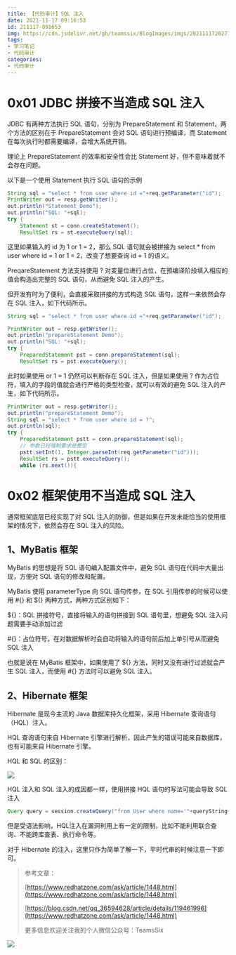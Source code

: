 ```yaml
---
title: 【代码审计】SQL 注入
date: 2021-11-17 09:16:53
id: 211117-091653
img: https://cdn.jsdelivr.net/gh/teamssix/BlogImages/imgs/202111172027760.png
tags:
- 学习笔记
- 代码审计
categories:
- 代码审计
---
```


# 0x01 JDBC 拼接不当造成 SQL 注入

JDBC 有两种方法执行 SQL 语句，分别为 PrepareStatement 和 Statement，两个方法的区别在于 PrepareStatement 会对 SQL 语句进行预编译，而 Statement 在每次执行时都需要编译，会增大系统开销。

理论上 PrepareStatement 的效率和安全性会比 Statement 好，但不意味着就不会存在问题。

以下是一个使用 Statement 执行 SQL 语句的示例

```java
String sql = "select * from user where id ="+req.getParameter("id");
PrintWriter out = resp.getWriter();
out.println("Statement Demo");
out.println("SQL: "+sql);
try {
    Statement st = conn.createStatement();
    ResultSet rs = st.executeQuery(sql);
```

这里如果输入的 id 为 1 or 1 = 2，那么 SQL 语句就会被拼接为 select * from user where id = 1 or 1 = 2，改变了想要查询 id = 1 的语义。 

PreqareStatement 方法支持使用 ? 对变量位进行占位，在预编译阶段填入相应的值会构造出完整的 SQL 语句，从而避免 SQL 注入的产生。

但开发有时为了便利，会直接采取拼接的方式构造 SQL 语句，这样一来依然会存在 SQL 注入，如下代码所示。

```java
String sql = "select * from user where id ="+req.getParameter("id");

PrintWriter out = resp.getWriter();
out.println("prepareStatement Demo");
out.println("SQL: "+sql);
try {
    PreparedStatement pst = conn.prepareStatement(sql);
    ResultSet rs = pst.executeQuery();
```

此时如果使用 or 1 = 1 仍然可以判断存在 SQL 注入，但是如果使用 ? 作为占位符，填入的字段的值就会进行严格的类型检查，就可以有效的避免 SQL 注入的产生，如下代码所示。

```java
PrintWriter out = resp.getWriter();
out.println("prepareStatement Demo");
String sql = "select * from user where id = ?";
out.println(sql);
try {
    PreparedStatement pstt = conn.prepareStatement(sql);
    // 参数已经强制要求是整型
    pstt.setInt(1, Integer.parseInt(req.getParameter("id")));
    ResultSet rs = pstt.executeQuery();
    while (rs.next()){
```

# 0x02 框架使用不当造成 SQL 注入

通常框架底层已经实现了对 SQL 注入的防御，但是如果在开发未能恰当的使用框架的情况下，依然会存在 SQL 注入的风险。

## 1、MyBatis 框架

MyBatis 的思想是将 SQL 语句编入配置文件中，避免 SQL 语句在代码中大量出现，方便对 SQL 语句的修改和配置。

MyBatis 使用 parameterType 向 SQL 语句传参，在 SQL 引用传参的时候可以使用 #{} 和 ${} 两种方式，两种方式区别如下：

${}：SQL 拼接符号，直接将输入的语句拼接到 SQL 语句里，想避免 SQL 注入问题需要手动添加过滤

\#{}：占位符号，在对数据解析时会自动将输入的语句前后加上单引号从而避免 SQL 注入



也就是说在 MyBatis 框架中，如果使用了 ${} 方法，同时又没有进行过滤就会产生 SQL 注入，而使用 #{} 方法时可以避免 SQL 注入。

## 2、Hibernate 框架

Hibernate 是现今主流的 Java 数据库持久化框架，采用 Hibernate 查询语句（HQL）注入。

HQL 查询语句来自 Hibernate 引擎进行解析，因此产生的错误可能来自数据库，也有可能来自 Hibernate 引擎。 

HQL 和 SQL 的区别：

![](https://cdn.jsdelivr.net/gh/teamssix/BlogImages/imgs/202111172027760.png)

HQL 注入和 SQL 注入的成因都一样，使用拼接 HQL 语句的写法可能会导致 SQL 注入

```java
Query query = session.createQuery("from User where name='"+queryString+"'");
```

但是受语法影响，HQL注入在漏洞利用上有一定的限制，比如不能利用联合查询、不能跨库查表、执行命令等。

对于 Hibernate 的注入，这里只作为简单了解一下，平时代审的时候注意一下即可。

> 参考文章：
>
> [https://www.redhatzone.com/ask/article/1448.html](https://www.redhatzone.com/ask/article/1448.html)
>
> [https://blog.csdn.net/qq_36594628/article/details/119461996](https://www.redhatzone.com/ask/article/1448.html)
>
> 更多信息欢迎关注我的个人微信公众号：TeamsSix

![](https://cdn.jsdelivr.net/gh/teamssix/BlogImages/imgs/TeamsSix_Subscription_Logo2.png)
